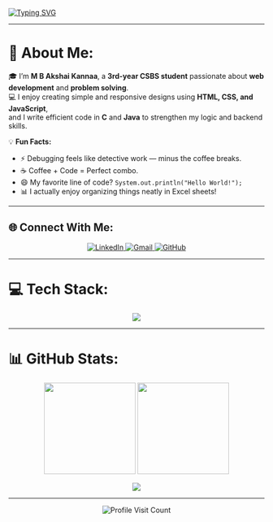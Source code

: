 <!-- Typing Header -->
[![Typing SVG](https://readme-typing-svg.herokuapp.com?font=Fira+Code&size=24&pause=1000&color=00C7FF&center=true&vCenter=true&width=600&lines=Hey!+I'm+M+B+Akshai+Kannaa+👋;3rd+Year+CSBS+Student;Frontend+Developer+💻;Java+and+C+Programmer+🔥)](https://git.io/typing-svg)

---

# 💫 About Me:
🎓 I’m **M B Akshai Kannaa**, a **3rd-year CSBS student** passionate about **web development** and **problem solving**.  
💻 I enjoy creating simple and responsive designs using **HTML, CSS, and JavaScript**,  
and I write efficient code in **C** and **Java** to strengthen my logic and backend skills.

💡 **Fun Facts:**  
- ⚡ Debugging feels like detective work — minus the coffee breaks.  
- ☕ Coffee + Code = Perfect combo.  
- 😄 My favorite line of code? `System.out.println("Hello World!");`  
- 📊 I actually enjoy organizing things neatly in Excel sheets!

---

## 🌐 Connect With Me:
<p align="center">
  <a href="https://linkedin.com/in/akshaikannaa" target="_blank">
    <img src="https://img.shields.io/badge/LinkedIn-%230A66C2.svg?style=for-the-badge&logo=linkedin&logoColor=white" alt="LinkedIn"/>
  </a>
  <a href="mailto:akshaimohanraj@gmail.com">
    <img src="https://img.shields.io/badge/Email-D14836?style=for-the-badge&logo=gmail&logoColor=white" alt="Gmail"/>
  </a>
  <a href="https://github.com/AKSHAI0426" target="_blank">
    <img src="https://img.shields.io/badge/GitHub-181717?style=for-the-badge&logo=github&logoColor=white" alt="GitHub"/>
  </a>
</p>

---

# 💻 Tech Stack:
<p align="center">
  <img src="https://skillicons.dev/icons?i=c,java,html,css,js,git,github,vscode,excel" />
</p>

---

# 📊 GitHub Stats:
<p align="center">
  <img src="https://github-readme-stats.vercel.app/api?username=AKSHAI0426&theme=tokyonight&hide_border=false&include_all_commits=true&count_private=true" height="180em"/>
  <img src="https://github-readme-streak-stats.herokuapp.com/?user=AKSHAI0426&theme=tokyonight&hide_border=false" height="180em"/>
</p>

<p align="center">
  <img src="https://github-readme-stats.vercel.app/api/top-langs/?username=AKSHAI0426&theme=tokyonight&hide_border=false&layout=compact&langs_count=6" />
</p>

---

<p align="center">
  <img src="https://visitcount.itsvg.in/api?id=AKSHAI0426&icon=0&color=0" alt="Profile Visit Count"/>
</p>


